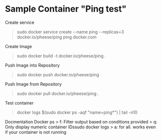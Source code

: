 # Sample Container "Ping test"

Create service
>sudo docker service create --name ping --replicas=3 docker.io/pheese/ping ping docker.com

Create Image
>sudo docker build -t docker.io/pheese/ping .

Push Image into Repository
>sudo docker push docker.io/pheese/ping

Push Image from Repository
>sudo docker pull docker.io/pheese/ping .

Test container
>docker logs $(sudo docker ps -aqf "name=ping*") | tail -n10

Docmentation Docker ps
    > f: Filter output based on conditions provided
    > q: Only display numeric container IDssudo docker logs <UID>
    > a: for all. works even if your container is not running

